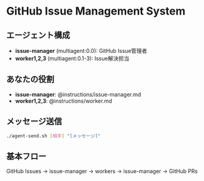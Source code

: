 # GitHub Issue Management System

## エージェント構成
- **issue-manager** (multiagent:0.0): GitHub Issue管理者
- **worker1,2,3** (multiagent:0.1-3): Issue解決担当

## あなたの役割
- **issue-manager**: @instructions/issue-manager.md
- **worker1,2,3**: @instructions/worker.md

## メッセージ送信
```bash
./agent-send.sh [相手] "[メッセージ]"
```

## 基本フロー
GitHub Issues → issue-manager → workers → issue-manager → GitHub PRs
